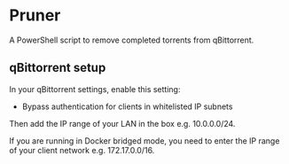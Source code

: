 Pruner
======

A PowerShell script to remove completed torrents from qBittorrent.

## qBittorrent setup

In your qBittorrent settings, enable this setting:

* Bypass authentication for clients in whitelisted IP subnets

Then add the IP range of your LAN in the box e.g. 10.0.0.0/24.

If you are running in Docker bridged mode, you need to enter the IP range of your client network e.g. 172.17.0.0/16.
